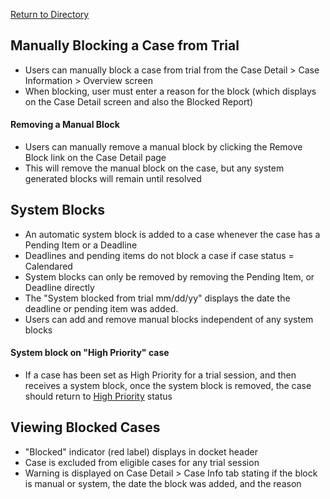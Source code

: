 [Return to Directory](./README.md)

## Manually Blocking a Case from Trial
* Users can manually block a case from trial from the Case Detail > Case Information > Overview screen
* When blocking, user must enter a reason for the block (which displays on the Case Detail screen and also the Blocked Report)

#### Removing a Manual Block
* Users can manually remove a manual block by clicking the Remove Block link on the Case Detail page
* This will remove the manual block on the case, but any system generated blocks will remain until resolved

## System Blocks
* An automatic system block is added to a case whenever the case has a Pending Item or a Deadline
* Deadlines and pending items do not block a case if case status = Calendared
* System blocks can only be removed by removing the Pending Item, or Deadline directly
* The "System blocked from trial mm/dd/yy" displays the date the deadline or pending item was added.
* Users can add and remove manual blocks independent of any system blocks

#### System block on "High Priority" case
* If a case has been set as High Priority for a trial session, and then receives a system block, once the system block is removed, the case should return to [High Priority](https://github.com/flexion/ef-cms/wiki/Setting-a-Case-for-Trial) status

## Viewing Blocked Cases
* "Blocked" indicator (red label) displays in docket header
* Case is excluded from eligible cases for any trial session
* Warning is displayed on Case Detail > Case Info tab stating if the block is manual or system, the date the block was added, and the reason
